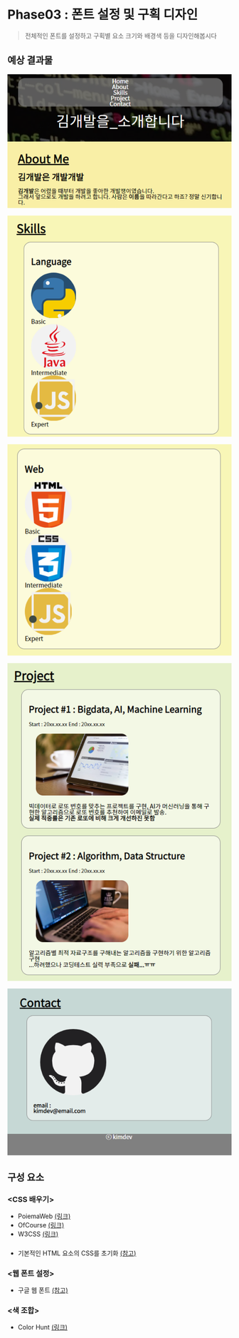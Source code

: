 # **Phase03** : 폰트 설정 및 구획 디자인
> 전체적인 폰트를 설정하고 구획별 요소 크기와 배경색 등을 디자인해봅시다
## **예상 결과물**
![내비게이션 바, 웰컴 메시지, 자기소개](img/img01.png)

![기술소개1](img/img02.png)

![기술소개2](img/img03.png)

![프로젝트](img/img04.png)

![연락처, 저작권](img/img05.png)
## **구성 요소**
### <CSS 배우기>
- PoiemaWeb [(링크)](https://poiemaweb.com/css3-syntax)
- OfCourse [(링크)](https://ofcourse.kr/css-course/CSS-%EC%9E%85%EB%AC%B8)
- W3CSS [(링크)](https://www.w3schools.com/css/default.asp)
### <Reset CSS>
- 기본적인 HTML 요소의 CSS를 초기화 [(참고)](https://poiemaweb.com/css3-syntax#5-reset-css-%EC%82%AC%EC%9A%A9%ED%95%98%EA%B8%B0)
### <웹 폰트 설정>
- 구글 웹 폰트 [(참고)](https://fonts.google.com/?subset=korean)
### <색 조합>
- Color Hunt [(링크)](https://colorhunt.co/)